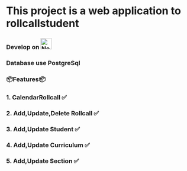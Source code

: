 # This project is a web application to rollcallstudent

### Develop on <img src="[https://cdn-icons-png.flaticon.com/512/919/919825.png](https://upload.wikimedia.org/wikipedia/commons/thumb/d/d9/Node.js_logo.svg/2560px-Node.js_logo.svg.png)" alt="NodeJS Logo" width="30px"/>

### Database use PostgreSql


### 📦Features📦

### 1. CalendarRollcall ✅

### 2. Add,Update,Delete Rollcall ✅

### 3. Add,Update Student ✅

### 4. Add,Update Curriculum ✅

### 5. Add,Update Section ✅
